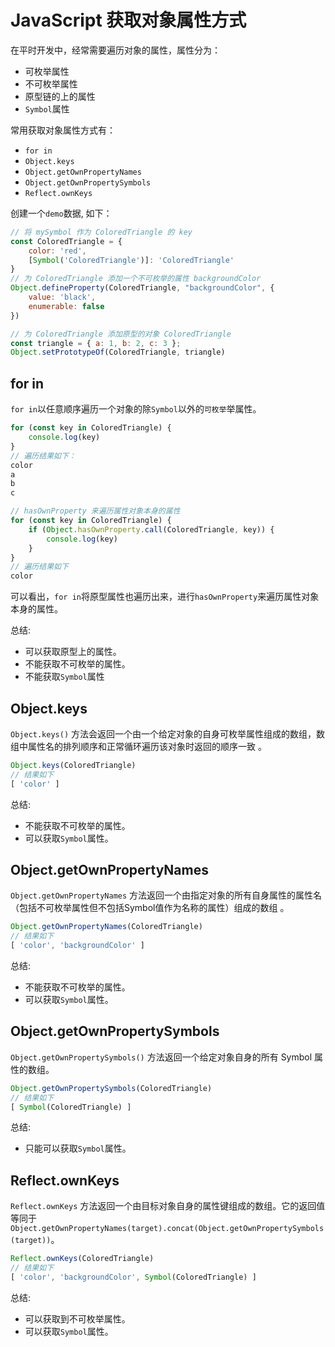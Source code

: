 
# JavaScript 获取对象属性方式

在平时开发中，经常需要遍历对象的属性，属性分为：

- 可枚举属性
- 不可枚举属性
- 原型链的上的属性
- `Symbol`属性

常用获取对象属性方式有：

- `for in`
- `Object.keys`
- `Object.getOwnPropertyNames`
- `Object.getOwnPropertySymbols`
- `Reflect.ownKeys`

创建一个`demo`数据, 如下：

```js
// 将 mySymbol 作为 ColoredTriangle 的 key
const ColoredTriangle = {
    color: 'red',
    [Symbol('ColoredTriangle')]: 'ColoredTriangle'
}
// 为 ColoredTriangle 添加一个不可枚举的属性 backgroundColor
Object.defineProperty(ColoredTriangle, "backgroundColor", {
    value: 'black',
    enumerable: false
})

// 为 ColoredTriangle 添加原型的对象 ColoredTriangle
const triangle = { a: 1, b: 2, c: 3 };
Object.setPrototypeOf(ColoredTriangle, triangle)
```

## for in

`for in`以任意顺序遍历一个对象的除`Symbol`以外的`可枚举`举属性。

```js
for (const key in ColoredTriangle) {
    console.log(key)
}
// 遍历结果如下：
color
a
b
c

// hasOwnProperty 来遍历属性对象本身的属性
for (const key in ColoredTriangle) {
    if (Object.hasOwnProperty.call(ColoredTriangle, key)) {
        console.log(key)
    }
}
// 遍历结果如下
color
```

可以看出，`for in`将原型属性也遍历出来，进行`hasOwnProperty`来遍历属性对象本身的属性。

总结:

- 可以获取原型上的属性。
- 不能获取不可枚举的属性。
- 不能获取`Symbol`属性

## Object.keys

`Object.keys()` 方法会返回一个由一个给定对象的自身可枚举属性组成的数组，数组中属性名的排列顺序和正常循环遍历该对象时返回的顺序一致 。

```js
Object.keys(ColoredTriangle)
// 结果如下
[ 'color' ]
```

总结:

- 不能获取不可枚举的属性。
- 可以获取`Symbol`属性。

## Object.getOwnPropertyNames

`Object.getOwnPropertyNames` 方法返回一个由指定对象的所有自身属性的属性名（包括不可枚举属性但不包括Symbol值作为名称的属性）组成的数组 。

```js
Object.getOwnPropertyNames(ColoredTriangle)
// 结果如下
[ 'color', 'backgroundColor' ]
```

总结:

- 不能获取不可枚举的属性。
- 可以获取`Symbol`属性。

## Object.getOwnPropertySymbols

`Object.getOwnPropertySymbols()` 方法返回一个给定对象自身的所有 Symbol 属性的数组。

```js
Object.getOwnPropertySymbols(ColoredTriangle)
// 结果如下
[ Symbol(ColoredTriangle) ]
```

总结:

- 只能可以获取`Symbol`属性。

## Reflect.ownKeys

`Reflect.ownKeys` 方法返回一个由目标对象自身的属性键组成的数组。它的返回值等同于`Object.getOwnPropertyNames(target).concat(Object.getOwnPropertySymbols(target))`。

```js
Reflect.ownKeys(ColoredTriangle)
// 结果如下
[ 'color', 'backgroundColor', Symbol(ColoredTriangle) ]
```

总结:

- 可以获取到不可枚举属性。
- 可以获取`Symbol`属性。
